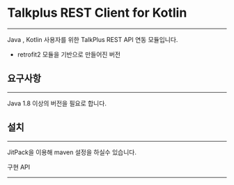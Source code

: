 # Talkplus REST Client for Kotlin

---
Java , Kotlin 사용자를 위한 TalkPlus REST API 연동 모듈입니다.

- retrofit2 모듈을 기반으로 만들어진 버전


## 요구사항

---

Java 1.8 이상의 버전을 필요로 합니다.

## 설치

--- 
JitPack을 이용해 maven 설정을 하실수 있습니다.

구현 API

---

